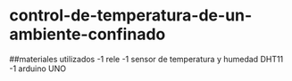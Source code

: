 # control-de-temperatura-de-un-ambiente-confinado

##materiales utilizados
-1 rele
-1 sensor de temperatura y humedad DHT11
-1 arduino UNO
